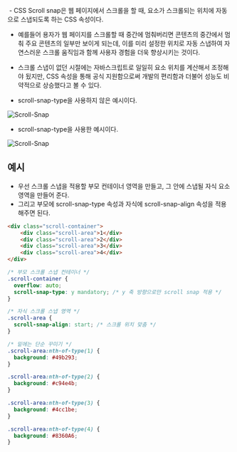  - CSS Scroll snap은 웹 페이지에서 스크롤을 할 때, 요소가 스크롤되는 위치에 자동으로 스냅되도록 하는 CSS 속성이다.

- 예를들어 용자가 웹 페이지를 스크롤할 때 중간에 멈춰버리면 콘텐츠의 중간에서 멈춰 주요 콘텐츠의 일부만 보이게 되는데, 이를 미리 설정한 위치로 자동 스냅하여 자연스러운 스크롤 움직임과 함께 사용자 경험을 더욱 향상시키는 것이다.

- 스크롤 스냅이 없던 시절에는 자바스크립트로 일일히 요소 위치를 계산해서 조정해야 됬지만, CSS 속성을 통해 공식 지원함으로써 개발의 편리함과 더불어 성능도 비약적으로 상승했다고 볼 수 있다.

- scroll-snap-type을 사용하지 않은 예시이다.

![Scroll-Snap](https://blog.kakaocdn.net/dn/kZxZ9/btrhTgYWtDH/tBjCjFZXjuoLnPMENIIrI1/img.gif)

- scroll-snap-type을 사용한 예시이다.

![Scroll-Snap](https://blog.kakaocdn.net/dn/pQsUX/btrhTcPTWFl/9gskVusq6AM3a7wF8GlH1k/img.gif)


## 예시

- 우선 스크롤 스냅을 적용할 부모 컨테이너 영역을 만들고, 그 안에 스냅될 자식 요소 영역을 만들어 준다.
- 그리고 부모에 scroll-snap-type 속성과 자식에 scroll-snap-align 속성을 적용해주면 된다.

```html
<div class="scroll-container">
	<div class="scroll-area">1</div>
	<div class="scroll-area">2</div>
	<div class="scroll-area">3</div>
	<div class="scroll-area">4</div>
</div>
```

```css
/* 부모 스크롤 스냅 컨테이너 */
.scroll-container {
  overflow: auto;
  scroll-snap-type: y mandatory; /* y 축 방향으로만 scroll snap 적용 */
}

/* 자식 스크롤 스냅 영역 */
.scroll-area {
  scroll-snap-align: start; /* 스크롤 위치 맞춤 */
}

/* 밑에는 단순 꾸미기 */
.scroll-area:nth-of-type(1) {
  background: #49b293;
}

.scroll-area:nth-of-type(2) {
  background: #c94e4b;
}

.scroll-area:nth-of-type(3) {
  background: #4cc1be;
}

.scroll-area:nth-of-type(4) {
  background: #8360A6;
}
```
